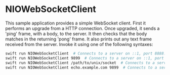# NIOWebSocketClient

This sample application provides a simple WebSocket client. First it performs an upgrade from a HTTP connection. Once upgraded, it sends a 'ping' frame, with a body, to the server. It then checks that the body matches in the returning 'pong' frame. It also prints out any text frame received from the server. Invoke it using one of the following syntaxes:

```bash
swift run NIOWebSocketClient  # Connects to a server on ::1, port 8888.
swift run NIOWebSocketClient 9899  # Connects to a server on ::1, port 9899
swift run NIOWebSocketClient /path/to/unix/socket  # Connects to a server using the given UNIX socket
swift run NIOWebSocketClient echo.example.com 9899  # Connects to a server on echo.example.com:9899
```

